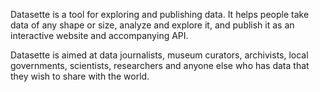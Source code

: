 Datasette is a tool for exploring and publishing data. It helps people take data of any shape or size, analyze and explore it, and publish it as an interactive website and accompanying API.

Datasette is aimed at data journalists, museum curators, archivists, local governments, scientists, researchers and anyone else who has data that they wish to share with the world.